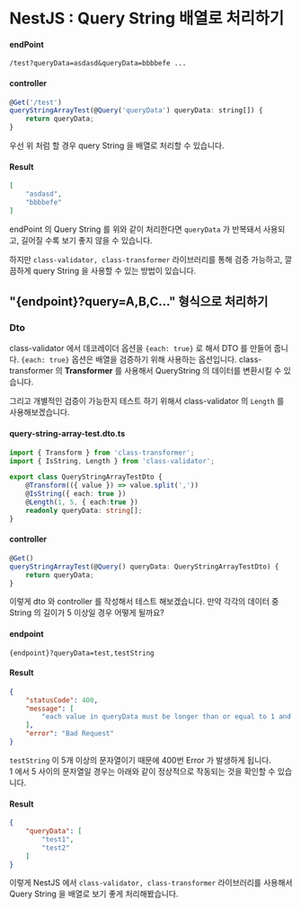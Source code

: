 # NestJS : Query String 배열로 처리하기

#### endPoint
```text
/test?queryData=asdasd&queryData=bbbbefe ...
```

#### controller
```javascript
@Get('/test')
queryStringArrayTest(@Query('queryData') queryData: string[]) {
    return queryData;
}
```

우선 위 처럼 할 경우 query String 을 배열로 처리할 수 있습니다.

#### Result
```json
[
    "asdasd",
    "bbbbefe"
]
```

endPoint 의 Query String 를 위와 같이 처리한다면 ```queryData``` 가 반복돼서 사용되고, 길어질 수록 보기 좋지 않을 수 있습니다.

하지만 ```class-validator, class-transformer``` 라이브러리를 통해 검증 가능하고, 깔끔하게 query String 을 사용할 수 있는 방법이 있습니다.


## "{endpoint}?query=A,B,C..." 형식으로 처리하기
### Dto
class-validator 에서 데코레이더 옵션을 ```{each: true}``` 로 해서 DTO 를 만들어 줍니다.
```{each: true}``` 옵션은 배열을 검증하기 위해 사용하는 옵션입니다.
class-transformer 의 **Transformer** 를 사용해서 QueryString 의 데이터를 변환시킬 수 있습니다. 

그리고 개별적인 검증이 가능한지 테스트 하기 위해서 class-validator 의 ```Length``` 를 사용해보겠습니다.

#### query-string-array-test.dto.ts
```typescript
import { Transform } from 'class-transformer';
import { IsString, Length } from 'class-validator';

export class QueryStringArrayTestDto {
    @Transform(({ value }) => value.split(','))
    @IsString({ each: true })
    @Length(1, 5, { each:true })
    readonly queryData: string[];
}
```

#### controller
```typescript
@Get()
queryStringArrayTest(@Query() queryData: QueryStringArrayTestDto) {
    return queryData;
}
```

이렇게 dto 와 controller 를 작성해서 테스트 해보겠습니다. 만약 각각의 데이터 중 String 의 길이가 5 이상일 경우 어떻게 될까요?

#### endpoint
```text
{endpoint}?queryData=test,testString
```

#### Result
```json
{
    "statusCode": 400,
    "message": [
        "each value in queryData must be longer than or equal to 1 and shorter than or equal to 5 characters"
    ],
    "error": "Bad Request"
}
```

```testString``` 이 5개 이상의 문자열이기 때문에 400번 Error 가 발생하게 됩니다.    
1 에서 5 사이의 문자열일 경우는 아래와 같이 정상적으로 작동되는 것을 확인할 수 있습니다.

#### Result
```json
{
    "queryData": [
        "test1",
        "test2"
    ]
}
```

이렇게 NestJS 에서 ```class-validator, class-transformer``` 라이브러리를 사용해서 Query String 을 배열로 보기 좋게 처리해봤습니다. 
